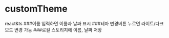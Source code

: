 # customTheme
react&amp;ts
###이름 입력하면 이름과 날짜 표시
###테마 변경버튼 누르면 라이트/다크모드 변경 가능
###로컬 스토리지에 이름, 날짜 저장
